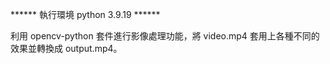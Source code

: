 ****** 執行環境 python 3.9.19 ******

利用 opencv-python 套件進行影像處理功能，將 video.mp4 套用上各種不同的效果並轉換成 output.mp4。
